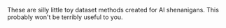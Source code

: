 These are silly little toy dataset methods created for AI shenanigans. This probably won't be terribly useful to you.
